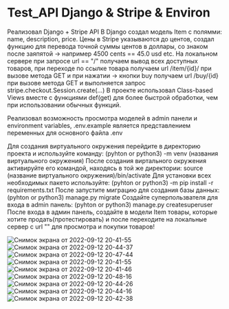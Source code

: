 # Test_API Django & Stripe & Environ

Реализовал  Django + Stripe API
В Django  создал модель Item с полямми: name, description, price. Цены в Stripe указываются до центов, создал функцию для перевода точной суммы центов в доллары, со знаком после заяпятой ->
 например 4500 cents == 45.0 usd etc.
На локальном сервере при запросе url == "/" получаем вывод всех доступных товаров, при переходе по ссылке товара получаем url /item/{id}/ при вызове метода GET и при нажатии ->
кнопки buy получаем url /buy/{id} при вызове метода GET и выполняется запрос stripe.checkout.Session.create(...)
В проекте использовал Class-based Views вместе с функциями def(get) для более быстрой обработки, чем при использовании обычных функций.

Реализовал возможность просмотра моделей в admin панели и environment variables, .env.example является представлением переменных для основного файла .env


Для создания виртуального окружения перейдите в директорию проекта и  используйте команду: (pyhton or python3) -m venv (названия виртуального окружения)
После создания виртального окружения активируйте его командой, находясь в той же директории: source (название виртуального окружения)/bin/activate 
Для установки всех необходимых пакето используйте: (pyhton or python3) -m pip install -r requirements.txt
После запустите миграцию для создания базы данных: (pyhton or python3) manage.py migrate
Создайте суперпользвателя для входа в admin панель: (pyhton or python3) manage.py createsuperuser
После входа в админ панель, создайте в модели Item товары, которые хотите продать(протестировать) и после переходите на локальные сервер с url "" для просмотра и покупки товаров!

![Снимок экрана от 2022-09-12 20-41-55](https://user-images.githubusercontent.com/92216309/189732636-37795461-43c9-41f5-a4b5-242671e20029.png)
![Снимок экрана от 2022-09-12 20-44-37](https://user-images.githubusercontent.com/92216309/189733174-3fa16037-fda6-49fc-83bb-5a544b969d92.png)
![Снимок экрана от 2022-09-12 20-47-44](https://user-images.githubusercontent.com/92216309/189733181-8f718339-25e7-4165-a467-a65ce7f59de9.png)
![Снимок экрана от 2022-09-12 20-41-55](https://user-images.githubusercontent.com/92216309/189733184-fb90972d-6e48-4372-9f24-15651b75c231.png)
![Снимок экрана от 2022-09-12 20-41-46](https://user-images.githubusercontent.com/92216309/189733186-63a2b1ea-69a9-4128-876f-b56918cd2dc9.png)
![Снимок экрана от 2022-09-12 20-48-16](https://user-images.githubusercontent.com/92216309/189733189-ec194e6a-1096-43e3-8022-43e995a76b0c.png)
![Снимок экрана от 2022-09-12 20-44-26](https://user-images.githubusercontent.com/92216309/189733194-5d7fac27-7fa9-468b-a543-ca168f16a2be.png)
![Снимок экрана от 2022-09-12 20-44-16](https://user-images.githubusercontent.com/92216309/189733196-3a668206-c599-40f5-bbc6-540709fb8e68.png)
![Снимок экрана от 2022-09-12 20-42-38](https://user-images.githubusercontent.com/92216309/189733198-1e546d22-bdaa-4a17-a74a-f523213a118a.png)

